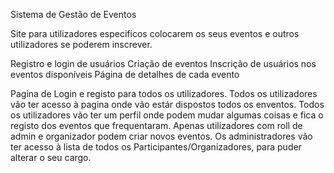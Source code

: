 Sistema de Gestão de Eventos

Site para utilizadores especificos colocarem os seus eventos e outros utilizadores se poderem inscrever.

Registro e login de usuários
Criação de eventos
Inscrição de usuários nos eventos disponíveis
Página de detalhes de cada evento 

Pagina de Login e registo para todos os utilizadores.
Todos os utilizadores vão ter acesso à pagina onde vão estár dispostos todos os enventos.
Todos os utilizadores vão ter um perfil onde podem mudar algumas coisas e fica o registo dos eventos que frequentaram.
Apenas utilizadores com roll de admin e organizador podem criar novos eventos.
Os administradores vão ter acesso à lista de todos os Participantes/Organizadores, para puder alterar o seu cargo.
